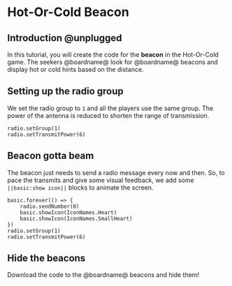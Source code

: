 # Hot-Or-Cold Beacon

## Introduction @unplugged

In this tutorial, you will create the code for the **beacon**
in the Hot-Or-Cold game. The seekers @boardname@ look for @boardname@ beacons and display hot or cold hints
based on the distance.

## Setting up the radio group

We set the radio group to ``1`` and all the players use the same group. 
The power of the antenna is reduced to shorten the range of transmission.

```blocks
radio.setGroup(1)
radio.setTransmitPower(6)
```

## Beacon gotta beam

The beacon just needs to send a radio message every now and then. So, to pace the transmits and give some visual feedback, we add some ``||basic:show icon||`` blocks to animate the screen.

```blocks
basic.forever(() => {
    radio.sendNumber(0)
    basic.showIcon(IconNames.Heart)
    basic.showIcon(IconNames.SmallHeart)
})
radio.setGroup(1)
radio.setTransmitPower(6)
```

## Hide the beacons

Download the code to the @boardname@ beacons and hide them!